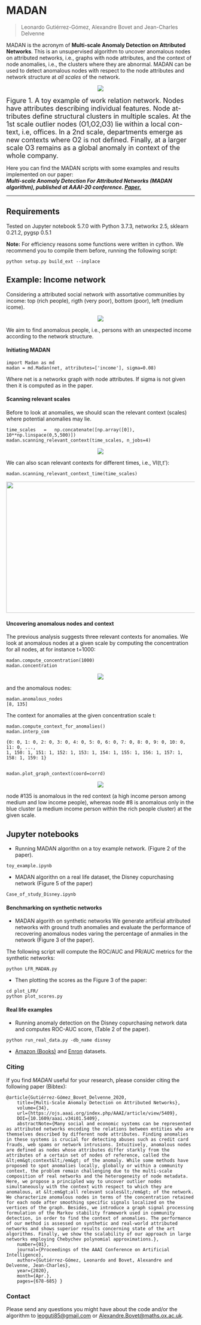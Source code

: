 # MADAN
> Leonardo Gutiérrez-Gómez, Alexandre Bovet and Jean-Charles Delvenne<br>

MADAN is the acronym of **Multi-scale Anomaly Detection on Attributed Networks**.
This is an unsupervised algorithm to uncover anomalous nodes on attributed networks, i.e., graphs with node attributes, and the context of node anomalies, i.e., the clusters where they are abnormal.
MADAN can be used to detect anomalous nodes with respect to the node attributes and network structure at *all scales* of the network.

<p align="center">
<img src="figures/office.png">
</p>

<font size="+1">Figure 1. A toy example of work relation network. Nodes have  attributes  describing  individual  features.  Node  at-tributes define structural clusters in multiple scales. At the 1st scale outlier nodes (O1,O2,O3) lie within a local con-text, i.e, offices. In a 2nd scale, departments emerge as new contexts where O2 is not defined. Finally, at a larger scale O3 remains as a global anomaly in context of the whole company.</font>


Here you can find the MADAN scripts with some examples and results implemented on our paper:\
**_Multi-scale Anomaly Detection For Attributed Networks (MADAN algorithm), published at AAAI-20 conference.
[Paper.](https://www.aaai.org/ojs/index.php/AAAI/article/view/5409/5265)_**

--------------------------------------------------------------------------------------------------------------------
## Requirements
Tested on Jupyter notebook 5.7.0 with Python 3.7.3, networkx 2.5, sklearn 0.21.2, pygsp 0.5.1

**Note:** For efficiency reasons some functions were written in cython. We recommend you to compile them before, running the following script:
```
python setup.py build_ext --inplace 
```

## Example: Income network
Considering a attributed social network with assortative communities by income: top (rich people), rigth (very poor), bottom (poor), left (medium icome).

<p align="center">
<img src="figures/income_net.png">
</p>

We aim to find anomalous people, i.e., persons with an unexpected income according to the network structure.

#### Initiating MADAN ####
```
import Madan as md
madan = md.Madan(net, attributes=['income'], sigma=0.08)
```
Where net is a networkx graph with node attributes. If sigma is not given then it is computed as in the paper.

#### Scanning relevant scales ####
Before to look at anomalies, we should scan the relevant context (scales) where potential anomalies may lie.

```
time_scales   =   np.concatenate([np.array([0]), 10**np.linspace(0,5,500)])
madan.scanning_relevant_context(time_scales, n_jobs=4)
```

<p align="center">
<img src="figures/scanning_context.png">
</p>

We can also scan relevant contexts for different times, i.e., VI(t,t'):

```
madan.scanning_relevant_context_time(time_scales)
```
<p align="center">
<img src="figures/scanning_context_time.png", width="550" height="350">
</p>

#### Uncovering anomalous nodes and context ####
The previous analysis suggests three relevant contexts for anomalies. We look at anomalous nodes at a given scale by computing the concentration for all nodes, at for instance t=1000:
```
madan.compute_concentration(1000)
madan.concentration
```
<p align="center">
<img src="figures/graph_concentration.png">
</p>

and the anomalous nodes:
```
madan.anomalous_nodes
[8, 135]
```
The context for anomalies at the given concentration scale t:
```
madan.compute_context_for_anomalies()
madan.interp_com

{0: 0, 1: 0, 2: 0, 3: 0, 4: 0, 5: 0, 6: 0, 7: 0, 8: 0, 9: 0, 10: 0, 11: 0, ...,
1, 150: 1, 151: 1, 152: 1, 153: 1, 154: 1, 155: 1, 156: 1, 157: 1, 158: 1, 159: 1}


madan.plot_graph_context(coord=corrd)
```

<p align="center">
<img src="figures/context.png">
</p>

node #135 is anomalous in the red context (a high income person among medium and low income people), whereas node #8 is anomalous only in the blue cluster (a medium income person within the rich people cluster) at the given scale.

## Jupyter notebooks ##

* Running MADAN algorithn on a toy example network. (Figure 2 of the paper).

```
toy_example.ipynb
```

* MADAN algorithn on a real life dataset, the Disney copurchasing network (Figure 5 of the paper)

```
Case_of_study_Disney.ipynb
```

#### Benchmarking on synthetic networks ######

* MADAN algorith on synthetic networks
We generate artificial attributed networks with ground truth anomalies and evaluate the performance of recovering anomalous nodes varing the percentage of anmalies in the network (Figure 3 of the paper).

The following script will compute the ROC/AUC and PR/AUC metrics for the synthetic networks:

```
python LFR_MADAN.py
```

* Then plotting the scores as the Figure 3 of the paper:

```
cd plot_LFR/
python plot_scores.py
```

#### Real life examples ######

* Running anomaly detection on the Disney copurchasing network data and computes ROC-AUC score, (Table 2 of the paper).
```
python run_real_data.py -db_name disney
```
    
* [Amazon (Books)](https://www.ipd.kit.edu/~muellere/consub/RealData/AmazonFail.zip) and [Enron](https://www.ipd.kit.edu/~muellere/consub/RealData/Enron.zip) datasets.

    
### Citing
If you find *MADAN* useful for your research, please consider citing the following paper (Bibtex):

	@article{Gutiérrez-Gómez_Bovet_Delvenne_2020, 
		title={Multi-Scale Anomaly Detection on Attributed Networks}, 
		volume={34}, 
		url={https://ojs.aaai.org/index.php/AAAI/article/view/5409}, 
		DOI={10.1609/aaai.v34i01.5409}, 
		abstractNote={Many social and economic systems can be represented as attributed networks encoding the relations between entities who are themselves described by different node attributes. Finding anomalies in these systems is crucial for detecting abuses such as credit card frauds, web spams or network intrusions. Intuitively, anomalous nodes are defined as nodes whose attributes differ starkly from the attributes of a certain set of nodes of reference, called the &lt;em&gt;context&lt;/em&gt; of the anomaly. While some methods have proposed to spot anomalies locally, globally or within a community context, the problem remain challenging due to the multi-scale composition of real networks and the heterogeneity of node metadata. Here, we propose a principled way to uncover outlier nodes simultaneously with the context with respect to which they are anomalous, at &lt;em&gt;all relevant scales&lt;/em&gt; of the network. We characterize anomalous nodes in terms of the concentration retained for each node after smoothing specific signals localized on the vertices of the graph. Besides, we introduce a graph signal processing formulation of the Markov stability framework used in community detection, in order to find the context of anomalies. The performance of our method is assessed on synthetic and real-world attributed networks and shows superior results concerning state of the art algorithms. Finally, we show the scalability of our approach in large networks employing Chebychev polynomial approximations.}, 
		number={01}, 
		journal={Proceedings of the AAAI Conference on Artificial Intelligence}, 
		author={Gutiérrez-Gómez, Leonardo and Bovet, Alexandre and Delvenne, Jean-Charles}, 
		year={2020}, 
		month={Apr.}, 
		pages={678-685} }

### Contact

Please send any questions you might have about the code and/or the algorithm to <leoguti85@gmail.com> or <Alexandre.Bovet@maths.ox.ac.uk>.
